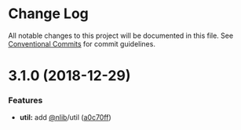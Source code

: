 # Change Log

All notable changes to this project will be documented in this file.
See [Conventional Commits](https://conventionalcommits.org) for commit guidelines.

# 3.1.0 (2018-12-29)


### Features

* **util:** add [@nlib](https://github.com/nlib)/util ([a0c70ff](https://github.com/nlibjs/nlibjs/commit/a0c70ff))
